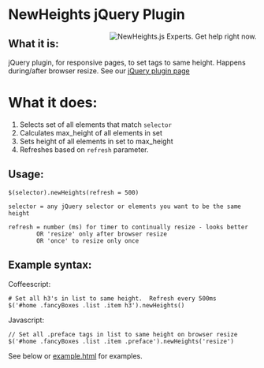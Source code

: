 # NewHeights jQuery Plugin

<a target="_blank" href="https://expert.bigsmall.io/b/newheights-js/WmvjbG7SdvZWn9YLx/default">
<img align="right" alt="NewHeights.js Experts. Get help right now." title="NewHeights.js Experts. Get help right now." src="//button.bigsmall.io/b/newheights-js/WmvjbG7SdvZWn9YLx/default">
</a>

## What it is:

jQuery plugin, for responsive pages, to set tags to same height.  Happens during/after browser resize.  See our [jQuery plugin page](http://plugins.jquery.com/newheights/) 

# What it does:

  1. Selects set of all elements that match `selector`  
  2. Calculates max_height of all elements in set       
  3. Sets height of all elements in set to max_height   
  4. Refreshes based on `refresh` parameter.            

## Usage:

    $(selector).newHeights(refresh = 500)

    selector = any jQuery selector or elements you want to be the same height

    refresh = number (ms) for timer to continually resize - looks better
            OR 'resize' only after browser resize
            OR 'once' to resize only once


## Example syntax:

Coffeescript:

    # Set all h3's in list to same height.  Refresh every 500ms
    $('#home .fancyBoxes .list .item h3').newHeights()

Javascript:

    // Set all .preface tags in list to same height on browser resize
    $('#home .fancyBoxes .list .item .preface').newHeights('resize')

See below or [example.html](http://htmlpreview.github.io/?https://github.com/MichaelJCole/newheights/blob/master/example.html) for examples.
